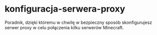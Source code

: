 # konfiguracja-serwera-proxy
Poradnik, dzięki któremu w chwilę w bezpieczny sposób skonfigurujesz serwer proxy w celu połączenia kilku serwerów Minecraft.
